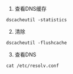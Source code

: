 1. 查看DNS缓存
```
dscacheutil -statistics
```

2. 清除
```
dscacheutil -flushcache
```

3. 查看DNS
```
cat /etc/resolv.conf
```